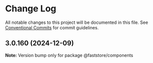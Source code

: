 # Change Log

All notable changes to this project will be documented in this file.
See [Conventional Commits](https://conventionalcommits.org) for commit guidelines.

## 3.0.160 (2024-12-09)

**Note:** Version bump only for package @faststore/components
